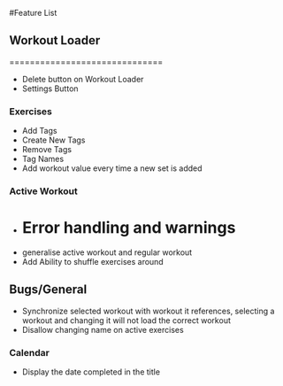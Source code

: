 #Feature List

## Workout Loader

==============================

- Delete button on Workout Loader
- Settings Button

### Exercises

- Add Tags
- Create New Tags
- Remove Tags
- Tag Names
- Add workout value every time a new set is added

### Active Workout

- # Error handling and warnings
- generalise active workout and regular workout
- Add Ability to shuffle exercises around

## Bugs/General

- Synchronize selected workout with workout it references, selecting a workout and changing it will not load the correct workout
- Disallow changing name on active exercises

### Calendar

- Display the date completed in the title

